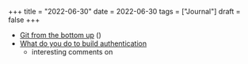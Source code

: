 +++
title = "2022-06-30"
date = 2022-06-30
tags = ["Journal"]
draft = false
+++

-   [Git from the bottom up](https://jwiegley.github.io/git-from-the-bottom-up/) ()
-   [What do you do to build authentication](https://news.ycombinator.com/item?id=31919548)
    -   interesting comments on
